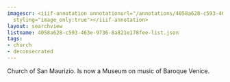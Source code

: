 ```yaml
---
imagescr: <iiif-annotation annotationurl="/annotations/4058a628-c593-463e-9736-8a821e178fee-003.json"
  styling="image_only:true"></iiif-annotation>
layout: searchview
listname: 4058a628-c593-463e-9736-8a821e178fee-list.json
tags:
- church
- deconsecrated
---
```

Church of San Maurizio. Is now a Museum on music of Baroque Venice.